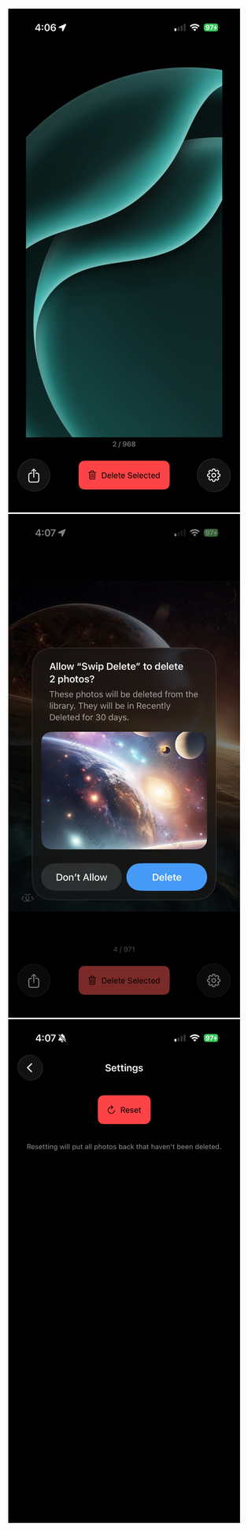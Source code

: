 ![Screenshot of App.](screenshots/homepage.png)
![Screenshot of delete.](screenshots/delete.png)
![Screenshot of settings.](screenshots/settings.png)